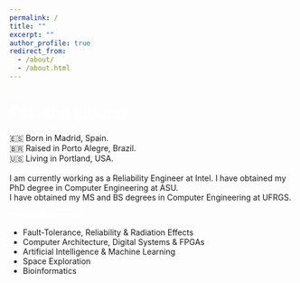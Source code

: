```yaml
---
permalink: /
title: ""
excerpt: ""
author_profile: true
redirect_from: 
  - /about/
  - /about.html
---
```


<span style="color:white">Fabiano Libano</span>
======
🇪🇸 Born in Madrid, Spain.<br />
🇧🇷 Raised in Porto Alegre, Brazil.<br />
🇺🇸 Living in Portland, USA.<br />
 <br />
I am currently working as a Reliability Engineer at Intel. 
I have obtained my PhD degree in Computer Engineering at ASU.<br />
I have obtained my MS and BS degrees in Computer Engineering at UFRGS.

<span style="color:white">**Research Interests:**</span>
* Fault-Tolerance, Reliability & Radiation Effects
* Computer Architecture, Digital Systems & FPGAs
* Artificial Intelligence & Machine Learning
* Space Exploration
* Bioinformatics
